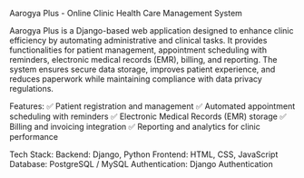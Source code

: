 Aarogya Plus - Online Clinic Health Care Management System

Aarogya Plus is a Django-based web application designed to enhance clinic efficiency by automating administrative and clinical tasks. It provides functionalities for patient management, appointment scheduling with reminders, electronic medical records (EMR), billing, and reporting. The system ensures secure data storage, improves patient experience, and reduces paperwork while maintaining compliance with data privacy regulations.

Features:
✅ Patient registration and management
✅ Automated appointment scheduling with reminders
✅ Electronic Medical Records (EMR) storage
✅ Billing and invoicing integration
✅ Reporting and analytics for clinic performance

Tech Stack:
Backend: Django, Python
Frontend: HTML, CSS, JavaScript
Database: PostgreSQL / MySQL
Authentication: Django Authentication
